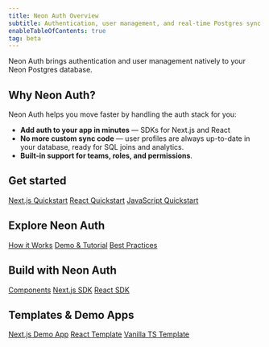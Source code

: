 ```yaml
---
title: Neon Auth Overview
subtitle: Authentication, user management, and real-time Postgres sync
enableTableOfContents: true
tag: beta
---
```


Neon Auth brings authentication and user management natively to your Neon Postgres database.

<FeatureBetaProps feature_name="Neon Auth" />

## Why Neon Auth?

Neon Auth helps you move faster by handling the auth stack for you:

- **Add auth to your app in minutes** — SDKs for Next.js and React
- **No more custom sync code** — user profiles are always up-to-date in your database, ready for SQL joins and analytics.
- **Built-in support for teams, roles, and permissions**.

<CTA title="Get started with Neon Auth" description="Add authentication to your app and get real-time user data sync in your database." buttonText="Get started" buttonUrl="/docs/guides/neon-auth" />

## Get started

<DetailIconCards>
<a href="/docs/neon-auth/quick-start/nextjs" description="Quickstart for Next.js" icon="sparkle">Next.js Quickstart</a>
<a href="/docs/neon-auth/quick-start/react" description="Quickstart for React" icon="sparkle">React Quickstart</a>
<a href="/docs/neon-auth/quick-start/javascript" description="Quickstart for JavaScript" icon="sparkle">JavaScript Quickstart</a>
</DetailIconCards>

## Explore Neon Auth

<DetailIconCards>
<a href="/docs/guides/neon-auth-how-it-works" description="How Neon Auth keeps your user data in sync" icon="sql">How it Works</a>
<a href="/docs/neon-auth/demo" description="See Neon Auth in action" icon="screen">Demo & Tutorial</a>
<a href="/docs/neon-auth/best-practices" description="Tips, patterns, and troubleshooting" icon="warning">Best Practices</a>
</DetailIconCards>

## Build with Neon Auth

<DetailIconCards>
<a href="/docs/neon-auth/components/components" description="Components for building with Neon Auth" icon="code">Components</a>
<a href="/docs/neon-auth/sdk/nextjs/overview" description="Next.js SDK and API reference" icon="code">Next.js SDK</a>
<a href="/docs/neon-auth/sdk/react/overview" description="React SDK and API reference" icon="code">React SDK</a>
</DetailIconCards>

## Templates & Demo Apps

<DetailIconCards>
<a href="https://github.com/neondatabase-labs/neon-auth-demo-app" description="Explore the open-source Next.js demo app" icon="github">Next.js Demo App</a>
<a href="https://github.com/neondatabase-labs/neon-auth-react-template" description="Starter template for React + Neon Auth" icon="github">React Template</a>
<a href="https://github.com/neondatabase-labs/neon-auth-ts-template" description="Vanilla TypeScript + Neon Auth template" icon="github">Vanilla TS Template</a>
</DetailIconCards>

<NeedHelp />
